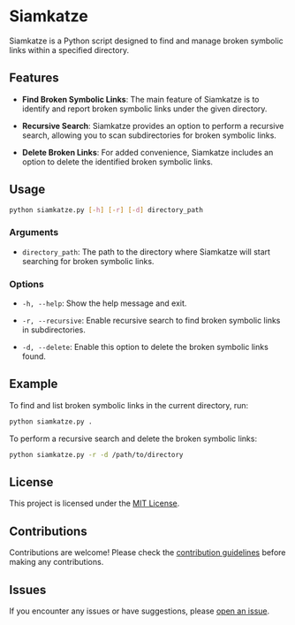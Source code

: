 # Siamkatze

Siamkatze is a Python script designed to find and manage broken symbolic links within a specified directory.

## Features

- **Find Broken Symbolic Links**: The main feature of Siamkatze is to identify and report broken symbolic links under the given directory.

- **Recursive Search**: Siamkatze provides an option to perform a recursive search, allowing you to scan subdirectories for broken symbolic links.

- **Delete Broken Links**: For added convenience, Siamkatze includes an option to delete the identified broken symbolic links.

## Usage

```bash
python siamkatze.py [-h] [-r] [-d] directory_path
```

### Arguments

- `directory_path`: The path to the directory where Siamkatze will start searching for broken symbolic links.

### Options

- `-h, --help`: Show the help message and exit.

- `-r, --recursive`: Enable recursive search to find broken symbolic links in subdirectories.

- `-d, --delete`: Enable this option to delete the broken symbolic links found.

## Example

To find and list broken symbolic links in the current directory, run:

```bash
python siamkatze.py .
```

To perform a recursive search and delete the broken symbolic links:

```bash
python siamkatze.py -r -d /path/to/directory
```

## License

This project is licensed under the [MIT License](LICENSE).

## Contributions

Contributions are welcome! Please check the [contribution guidelines](CONTRIBUTING.md) before making any contributions.

## Issues

If you encounter any issues or have suggestions, please [open an issue](https://github.com/yourusername/siamkatze/issues).

```